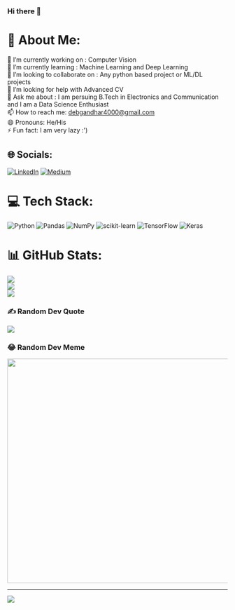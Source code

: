 ### Hi there 👋

<!--
**debg48/debg48** is a ✨ _special_ ✨ repository because its `README.md` (this file) appears on your GitHub profile.

Here are some ideas to get you started:
-->
# 💫 About Me:
🔭 I’m currently working on : Computer Vision<br>🌱 I’m currently learning : Machine Learning and Deep Learning<br>👯 I’m looking to collaborate on : Any python based project or ML/DL projects<br>🤔 I’m looking for help with Advanced CV<br>💬 Ask me about : I am persuing B.Tech in Electronics and Communication and I am a Data Science Enthusiast<br>📫 How to reach me: debgandhar4000@gmail.com<br>😄 Pronouns: He/His<br>⚡ Fun fact: I am very lazy :')


## 🌐 Socials:
[![LinkedIn](https://img.shields.io/badge/LinkedIn-%230077B5.svg?logo=linkedin&logoColor=white)](https://linkedin.com/in/https://www.linkedin.com/in/debgandhar-ghosh-1515281b4/) [![Medium](https://img.shields.io/badge/Medium-12100E?logo=medium&logoColor=white)](https://medium.com/@https://medium.com/@debgandhar4000) 

# 💻 Tech Stack:
![Python](https://img.shields.io/badge/python-3670A0?style=for-the-badge&logo=python&logoColor=ffdd54) ![Pandas](https://img.shields.io/badge/pandas-%23150458.svg?style=for-the-badge&logo=pandas&logoColor=white) ![NumPy](https://img.shields.io/badge/numpy-%23013243.svg?style=for-the-badge&logo=numpy&logoColor=white) ![scikit-learn](https://img.shields.io/badge/scikit--learn-%23F7931E.svg?style=for-the-badge&logo=scikit-learn&logoColor=white) ![TensorFlow](https://img.shields.io/badge/TensorFlow-%23FF6F00.svg?style=for-the-badge&logo=TensorFlow&logoColor=white) ![Keras](https://img.shields.io/badge/Keras-%23D00000.svg?style=for-the-badge&logo=Keras&logoColor=white)
# 📊 GitHub Stats:
![](https://github-readme-stats.vercel.app/api?username=debg48&theme=dark&hide_border=false&include_all_commits=false&count_private=false)<br/>
![](https://github-readme-streak-stats.herokuapp.com/?user=debg48&theme=dark&hide_border=false)<br/>
![](https://github-readme-stats.vercel.app/api/top-langs/?username=debg48&theme=dark&hide_border=false&include_all_commits=false&count_private=false&layout=compact)

### ✍️ Random Dev Quote
![](https://quotes-github-readme.vercel.app/api?type=horizontal&theme=radical)

### 😂 Random Dev Meme
<img src="https://rm.up.railway.app/" width="512px"/>

---
[![](https://visitcount.itsvg.in/api?id=debg48&icon=0&color=0)](https://visitcount.itsvg.in)

<!-- Proudly created with GPRM ( https://gprm.itsvg.in ) -->
